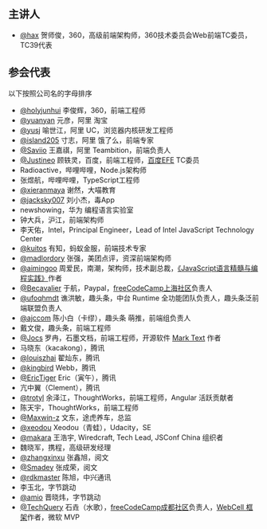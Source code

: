 ## 主讲人

- [@hax](https://github.com/hax) 贺师俊，360，高级前端架构师，360技术委员会Web前端TC委员，TC39代表

## 参会代表

以下按照公司名的字母排序

- [@holyjunhui](https://github.com/holyjunhui) 李俊辉，360，前端工程师
- [@yuanyan](https://github.com/yuanyan) 元彦，阿里 淘宝
- [@yusj](https://github.com/yusj) 喻世江，阿里 UC，浏览器内核研发工程师
- [@island205](https://github.com/island205) 寸志，阿里 饿了么，前端专家
- [@Saviio](https://github.com/Saviio) 王嘉祺，阿里 Teambition，前端负责人
- [@Justineo](https://github.com/Justineo) 顾轶灵，百度，前端工程师，[百度EFE](https://github.com/ecomfe/efe) TC委员
- Radioactive，哔哩哔哩，Node.js架构师
- 张煜航，哔哩哔哩，TypeScript工程师
- [@xieranmaya](https://github.com/xieranmaya) 谢然，大喵教育
- [@jacksky007](https://github.com/jacksky007) 刘小杰，毒App
- newshowing，华为 编程语言实验室
- 钟大兵，沪江，前端架构师
- 李天佑，Intel，Principal Engineer，Lead of Intel JavaScript Technology Center
- [@kuitos](https://github.com/kuitos) 有知，蚂蚁金服，前端技术专家
- [@madlordory](https://github.com/madlordory) 张强，美团点评，资深前端架构师
- [@aimingoo](https://github.com/aimingoo) 周爱民，南潮，架构师，技术副总裁，[《JavaScript语言精髓与编程实践》](https://book.douban.com/subject/10542576/)作者
- [@Becavalier](https://github.com/Becavalier) 于航，Paypal，[freeCodeCamp上海社区](https://freecodecamp-shanghai.github.io)负责人
- [@ufoqhmdt](https://github.com/ufoqhmdt) 谯洪敏，趣头条，中台 Runtime 全功能团队负责人，趣头条泛前端联盟负责人
- [@ajccom](https://github.com/ajccom) 陈小白（卡缪），趣头条 萌推，前端组负责人
- 戴文俊，趣头条，前端工程师
- [@Jocs](https://github.com/Jocs) 罗冉，石墨文档，前端工程师，开源软件 [Mark Text](https://github.com/marktext/marktext) 作者
- 马晓东（kacakong），腾讯
- [@louiszhai](https://github.com/louiszhai) 翟灿东，腾讯
- [@kingbird](https://github.com/kingbird) Webb，腾讯
- [@EricTiger](https://github.com/EricTiger) Eric（寅午），腾讯
- 亢中翼（Clement），腾讯
- [@trotyl](https://github.com/trotyl) 余泽江，ThoughtWorks，前端工程师，Angular 活跃贡献者
- 陈天宇，ThoughtWorks，前端工程师
- [@Maxwin-z](https://github.com/Maxwin-z) 文东，途虎养车，总监
- [@xeodou](https://github.com/xeodou) Xeodou（青蛙），Udacity，SE
- [@makara](https://github.com/makara) 王浩宇, Wiredcraft, Tech Lead, JSConf China 组织者
- 魏晓军，携程，高级研发经理
- [@zhangxinxu](https://github.com/zhangxinxu) 张鑫旭，阅文
- [@Smadey](https://github.com/smadey) 张成荣，阅文
- [@rdkmaster](https://github.com/rdkmaster) 陈旭，中兴通讯
- 李玉北，字节跳动
- [@amio](https://github.com/amio) 晋晓炜，字节跳动
- [@TechQuery](https://github.com/TechQuery) 石垚（水歌），[freeCodeCamp成都社区](https://fcc-cd.tk/)负责人，[WebCell 框架](https://web-cell.dev/)作者，微软 MVP

<!--
## 因故未能参会者

- 严清，阿里 Teambition
- 黄之昊，哔哩哔哩，大前端负责人
- [@myst729](https://github.com/myst729) 邓钢（米粽），阿里 饿了么，高级架构师，大前端部门负责人
- [@dfguo](https://github.com/dfguo) 郭达峰，Strikingly，联合创始人，CTO
- 吴名扬
- 张鹏
- [@wintercn](https://github.com/wintercn) 程劭非（计子，Winter）
-->

